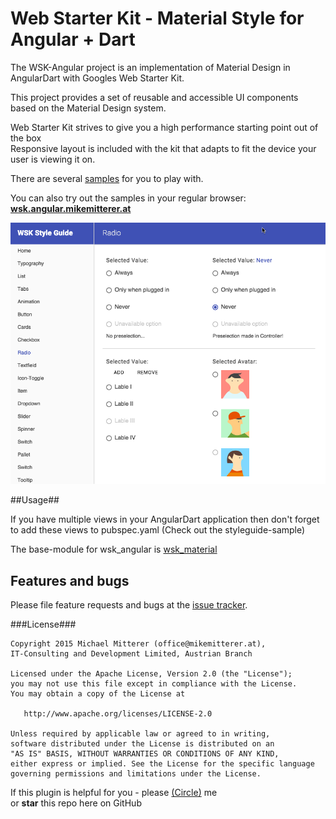 # Web Starter Kit - Material Style for Angular + Dart

The WSK-Angular project is an implementation of Material Design in AngularDart
with Googles Web Starter Kit.
 
This project provides a set of reusable and accessible UI components 
based on the Material Design system.

Web Starter Kit strives to give you a high performance starting point out of the box  
Responsive layout is included with the kit that adapts to fit the device your user is viewing it on. 

There are several [samples][allsamples] for you to play with.  

You can also try out the samples in your regular browser:   
**[wsk.angular.mikemitterer.at][live]**  
  
![Screenshot styleguide][screenshot]

##Usage##

If you have multiple views in your AngularDart application then don't forget to add these views 
to pubspec.yaml (Check out the styleguide-sample)
  
The base-module for wsk_angular is [wsk_material][wskmaterial]

## Features and bugs

Please file feature requests and bugs at the [issue tracker][tracker].

###License###

    Copyright 2015 Michael Mitterer (office@mikemitterer.at),
    IT-Consulting and Development Limited, Austrian Branch

    Licensed under the Apache License, Version 2.0 (the "License");
    you may not use this file except in compliance with the License.
    You may obtain a copy of the License at

       http://www.apache.org/licenses/LICENSE-2.0

    Unless required by applicable law or agreed to in writing,
    software distributed under the License is distributed on an
    "AS IS" BASIS, WITHOUT WARRANTIES OR CONDITIONS OF ANY KIND,
    either express or implied. See the License for the specific language
    governing permissions and limitations under the License.
    
If this plugin is helpful for you - please [(Circle)](http://gplus.mikemitterer.at/) me  
or **star** this repo here on GitHub
    
    
[tracker]: https://github.com/MikeMitterer/dart-wsk-angular/issues
[wskmaterial]: https://github.com/MikeMitterer/dart-wsk-material
[live]: http://wsk.angular.mikemitterer.at/
[allsamples]: https://github.com/MikeMitterer/dart-wsk-angular/tree/master/example
[screenshot]: https://github.com/MikeMitterer/dart-wsk-angular/raw/master/lib/images/screenshot.png?raw=true
